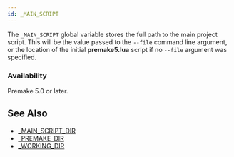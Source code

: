 ```yaml
---
id: _MAIN_SCRIPT
---
```


The `_MAIN_SCRIPT` global variable stores the full path to the main project script. This will be the value passed to the `--file` command line argument, or the location of the initial **premake5.lua** script if no `--file` argument was specified.

### Availability ###

Premake 5.0 or later.

## See Also ##

* [_MAIN_SCRIPT_DIR](premake_MAIN_SCRIPT_DIR.md)
* [_PREMAKE_DIR](premake_PREMAKE_DIR.md)
* [_WORKING_DIR](premake_WORKING_DIR.md)
